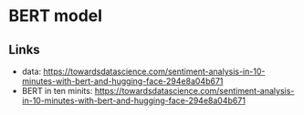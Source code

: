 # BERT model

## Links

- data: <https://towardsdatascience.com/sentiment-analysis-in-10-minutes-with-bert-and-hugging-face-294e8a04b671>
- BERT in ten minits: <https://towardsdatascience.com/sentiment-analysis-in-10-minutes-with-bert-and-hugging-face-294e8a04b671>

